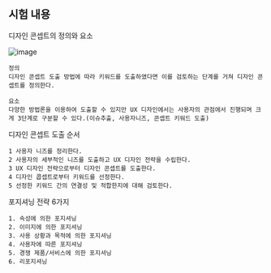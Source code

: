 ## 시험 내용


디자인 콘셉트의 정의와 요소

![image](https://github.com/user-attachments/assets/e8d404b9-6fe3-4ab7-84a7-e1c16bdcd78b)

    정의 
    디자인 콘셉트 도출 방법에 따라 키워드를 도출하였다면 이를 검토하는 단계를 거쳐 디자인 콘셉트를 정의한다.
    
    요소
    다양한 방법론을 이용하여 도출할 수 있지만 UX 디자인에서는 사용자의 관점에서 진행되며 크게 3단계로 구분할 수 있다.(이슈추출, 사용자니즈, 콘셉트 키워드 도출)


디자인 콘셉트 도출 순서

    1 사용자 니즈를 정리한다.
    2 사용자의 세부적인 니즈를 도출하고 UX 디자인 전략을 수립한다.
    3 UX 디자인 전략으로부터 디자인 콘셉트를 도출한다.
    4 디자인 콥셉트로부터 키워드를 선정한다.
    5 선정한 키워드 간의 연결성 및 적합한지에 대해 검토한다.
     

포지셔닝 전략 6가지

    1. 속성에 의한 포지셔닝
    2. 이미지에 의한 포지셔닝
    3. 사용 상황과 목적에 의한 포지셔닝
    4. 사용자에 따른 포지셔닝
    5. 경쟁 제품/서비스에 의한 포지셔닝
    6. 리포지셔닝
